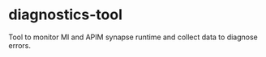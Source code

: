 # diagnostics-tool
Tool to monitor MI and APIM synapse runtime and collect data to diagnose errors.
